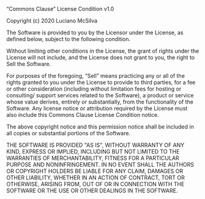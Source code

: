 “Commons Clause” License Condition v1.0

Copyright (c) 2020 Luciano McSilva

The Software is provided to you by the Licensor under the License, as defined 
below, subject to the following condition.

Without limiting other conditions in the License, the grant of rights under the 
License will not include, and the License does not grant to you, the right to 
Sell the Software.

For purposes of the foregoing, “Sell” means practicing any or all of the rights 
granted to you under the License to provide to third parties, for a fee or other 
consideration (including without limitation fees for hosting or consulting/ 
support services related to the Software), a product or service whose value 
derives, entirely or substantially, from the functionality of the Software. Any 
license notice or attribution required by the License must also include this 
Commons Clause License Condition notice.

The above copyright notice and this permission notice shall be included in all
copies or substantial portions of the Software.

THE SOFTWARE IS PROVIDED "AS IS", WITHOUT WARRANTY OF ANY KIND, EXPRESS OR
IMPLIED, INCLUDING BUT NOT LIMITED TO THE WARRANTIES OF MERCHANTABILITY,
FITNESS FOR A PARTICULAR PURPOSE AND NONINFRINGEMENT. IN NO EVENT SHALL THE
AUTHORS OR COPYRIGHT HOLDERS BE LIABLE FOR ANY CLAIM, DAMAGES OR OTHER
LIABILITY, WHETHER IN AN ACTION OF CONTRACT, TORT OR OTHERWISE, ARISING FROM,
OUT OF OR IN CONNECTION WITH THE SOFTWARE OR THE USE OR OTHER DEALINGS IN THE
SOFTWARE.
